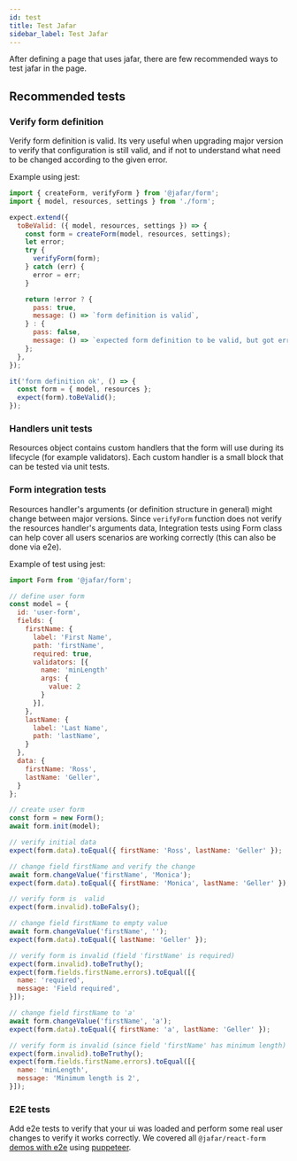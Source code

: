 ```yaml
---
id: test
title: Test Jafar
sidebar_label: Test Jafar
---
```


After defining a page that uses jafar, there are few recommended ways to test jafar in the page.

## Recommended tests

### Verify form definition

Verify form definition is valid. Its very useful when upgrading major version to verify that configuration is still valid,
and if not to understand what need to be changed according to the given error.

Example using jest:

```javascript
import { createForm, verifyForm } from '@jafar/form';
import { model, resources, settings } from './form';

expect.extend({
  toBeValid: ({ model, resources, settings }) => {
    const form = createForm(model, resources, settings);
    let error;
    try {
      verifyForm(form);
    } catch (err) {
      error = err;
    }

    return !error ? {
      pass: true,
      message: () => `form definition is valid`,
    } : {
      pass: false,
      message: () => `expected form definition to be valid, but got error: \n${error}`,
    };
  },
});

it('form definition ok', () => {
  const form = { model, resources };
  expect(form).toBeValid();
});
```

### Handlers unit tests

Resources object contains custom handlers that the form will use during its lifecycle (for example validators). 
Each custom handler is a small block that can be tested via unit tests.

### Form integration tests

Resources handler's arguments (or definition structure in general) might change between major versions.
Since `verifyForm` function does not verify the resources handler's arguments data, Integration tests using Form class can help
cover all users scenarios are working correctly (this can also be done via e2e).

Example of test using jest:

```javascript
import Form from '@jafar/form';

// define user form
const model = {
  id: 'user-form',
  fields: {
    firstName: {
      label: 'First Name',
      path: 'firstName',
      required: true,
      validators: [{
        name: 'minLength'
        args: {
          value: 2
        }
      }],
    },
    lastName: {
      label: 'Last Name',
      path: 'lastName',
    }
  },
  data: {
    firstName: 'Ross',
    lastName: 'Geller',
  }
};

// create user form
const form = new Form();
await form.init(model);

// verify initial data
expect(form.data).toEqual({ firstName: 'Ross', lastName: 'Geller' });

// change field firstName and verify the change
await form.changeValue('firstName', 'Monica');
expect(form.data).toEqual({ firstName: 'Monica', lastName: 'Geller' });

// verify form is  valid
expect(form.invalid).toBeFalsy();

// change field firstName to empty value
await form.changeValue('firstName', '');
expect(form.data).toEqual({ lastName: 'Geller' });

// verify form is invalid (field 'firstName' is required)
expect(form.invalid).toBeTruthy();
expect(form.fields.firstName.errors).toEqual([{
  name: 'required',
  message: 'Field required',
}]);

// change field firstName to 'a'
await form.changeValue('firstName', 'a');
expect(form.data).toEqual({ firstName: 'a', lastName: 'Geller' });

// verify form is invalid (since field 'firstName' has minimum length)
expect(form.invalid).toBeTruthy();
expect(form.fields.firstName.errors).toEqual([{
  name: 'minLength',
  message: 'Minimum length is 2',
}]);
```

### E2E tests

Add e2e tests to verify that your ui was loaded and perform some real user changes to verify it works correctly.
We covered all `@jafar/react-form` [demos with e2e](https://github.com/yahoo/jafar/blob/master/packages/react-form/src/website/Root.e2e.js) using [puppeteer](https://github.com/GoogleChrome/puppeteer).

